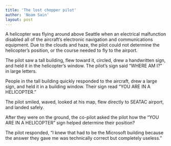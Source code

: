 ```yaml
---
title: 'The lost chopper pilot'
author: 'Noam Sain'
layout: post
---
```


A helicopter was flying around above Seattle when an electrical malfunction disabled all of the aircraft’s electronic navigation and communications equipment. Due to the clouds and haze, the pilot could not determine the helicopter’s position, or the course needed to fly to the airport.

The pilot saw a tall building, flew toward it, circled, drew a handwritten sign, and held it in the helicopter’s window. The pilot’s sign said “WHERE AM I?” in large letters.

People in the tall building quickly responded to the aircraft, drew a large sign, and held it in a building window. Their sign read “YOU ARE IN A HELICOPTER.”

The pilot smiled, waved, looked at his map, flew directly to SEATAC airport, and landed safely.

After they were on the ground, the co-pilot asked the pilot how the “YOU ARE IN A HELICOPTER” sign helped determine their position?

The pilot responded, “I knew that had to be the Microsoft building because the answer they gave me was technically correct but completely useless.”